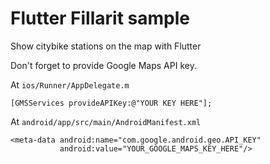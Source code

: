 # Flutter Fillarit sample

Show citybike stations on the map with Flutter

Don't forget to provide Google Maps API key.

At `ios/Runner/AppDelegate.m`
```
[GMSServices provideAPIKey:@"YOUR KEY HERE"];
```

At `android/app/src/main/AndroidManifest.xml`
```
<meta-data android:name="com.google.android.geo.API_KEY"
           android:value="YOUR_GOOGLE_MAPS_KEY_HERE"/>
```
